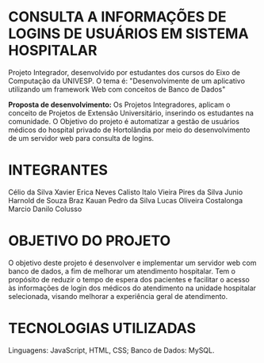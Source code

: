 # CONSULTA A INFORMAÇÕES DE LOGINS DE USUÁRIOS EM SISTEMA HOSPITALAR
Projeto Integrador, desenvolvido por estudantes dos cursos do Eixo de Computação da UNIVESP. O tema é: "Desenvolvimente de um aplicativo utilizando um framework Web com conceitos de Banco de Dados"

**Proposta de desenvolvimento:** Os Projetos Integradores, aplicam o conceito de Projetos de Extensão Universitário, inserindo os estudantes na comunidade. O Objetivo do projeto é automatizar a gestão de usuários médicos do hospital privado de Hortolândia por meio do desenvolvimento de um servidor web para consulta de logins.

# INTEGRANTES
Célio da Silva Xavier
Erica Neves Calisto
Italo Vieira Pires da Silva
Junio Harnold de Souza Braz
Kauan Pedro da Silva
Lucas Oliveira Costalonga
Marcio Danilo Colusso


# OBJETIVO DO PROJETO
O objetivo deste projeto é desenvolver e implementar um servidor web com banco de dados, a fim de melhorar um atendimento hospitalar. Tem o propósito de reduzir o tempo de espera dos pacientes e facilitar o acesso às informações de login dos médicos do atendimento na unidade hospitalar selecionada, visando melhorar a experiência geral de atendimento.

# TECNOLOGIAS UTILIZADAS
Linguagens: JavaScript, HTML, CSS;
Banco de Dados: MySQL.
